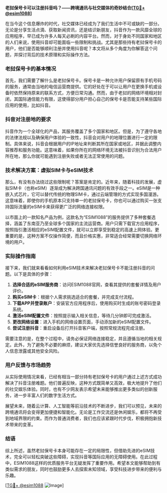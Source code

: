 **老挝保号卡可以注册抖音吗？——跨境通讯与社交媒体的奇妙结合[[TG💪+ @esim1088](https://t.me/s/esim1088)]**

在当今这个信息爆炸的时代，社交媒体已经成为了我们生活中不可或缺的一部分。无论是分享生活点滴、获取新闻资讯，还是结识新朋友，抖音作为一款风靡全球的应用程序，早已成为许多人每天必刷的内容平台。然而，对于身处不同国家和地区的人们来说，使用抖音却可能面临一些限制和挑战。尤其是那些持有老挝保号卡的用户，他们是否能够顺利注册并使用抖音呢？本文将从多个角度为你解答这个问题，并探讨背后的技术原理和实际操作方法。

### 老挝保号卡的基本情况

首先，我们需要了解什么是老挝保号卡。保号卡是一种允许用户保留原有手机号码的服务，通常由当地的电信运营商提供。它的好处在于可以让用户在更换手机或设备时依然保持原来的联系方式，方便日常沟通。然而，由于老挝的网络环境相对封闭，其国际通信能力有限，这使得部分用户担心自己的保号卡是否能支持某些国际应用的使用，比如抖音。

### 抖音对注册地的要求

抖音作为一个全球化的产品，其服务覆盖了多个国家和地区。但是，为了遵守各地的法律法规以及确保用户体验的一致性，抖音会对用户的地理位置进行一定的限制。具体来说，抖音会根据用户的IP地址来判断其所在国家或地区，并据此调整内容推荐和服务功能。这意味着，如果你所在的网络环境无法被抖音识别为合法用户所在地，那么你就可能遇到注册失败或者无法正常使用的问题。

### 技术解决方案：虚拟SIM卡与eSIM技术

那么，有没有办法绕过这些限制呢？答案是肯定的。近年来，随着科技的发展，虚拟SIM卡（也称eSIM）逐渐成为解决跨国通讯问题的有效手段之一。eSIM是一种嵌入式芯片，它可以替代传统的物理SIM卡，通过云端管理的方式实现多国漫游。这意味着，即使你的手机原本只支持单一的老挝保号卡，你也可以通过购买一张支持国际流量的eSIM卡来获得更广泛的网络连接权限。

以市面上的一款知名产品为例，这款名为“ESIM1088”的服务提供了多种套餐选择，涵盖了东南亚乃至全球多个国家的主流运营商。用户只需下载官方应用程序，按照指引激活相应的eSIM配置文件，就可以立即享受到稳定的高速上网体验。更重要的是，这种方案不仅操作简便，而且价格实惠，非常适合经常需要切换网络环境的用户。

### 实际操作指南

接下来，我们就来看看如何利用eSIM技术来解决老挝保号卡不能注册抖音的问题。以下是具体的步骤：

1. **选择合适的eSIM服务商**：访问ESIM1088官网，查看其提供的套餐详情及用户评价。
2. **购买eSIM卡**：根据个人需求挑选适合的套餐，并完成支付流程。
3. **下载APP并登录账户**：安装官方应用程序后，使用购买时生成的账号密码登录系统。
4. **激活eSIM配置文件**：按照提示输入相关信息，等待几分钟即可完成激活。
5. **更改网络设置**：进入手机的网络设置页面，手动添加新的eSIM配置文件。
6. **尝试注册抖音**：重启设备后打开抖音客户端，按照常规流程完成注册。

需要注意的是，在整个过程中，请务必保证网络连接稳定，并且遵循当地的相关规定。此外，为了避免不必要的麻烦，建议大家优先选择信誉良好的服务商，以免个人信息泄露或其他安全风险。

### 用户反馈与市场趋势

从实际使用情况来看，已经有相当一部分持有老挝保号卡的用户通过上述方式成功解决了抖音注册难题。他们普遍反映，这种方式既简单又高效，极大地提升了他们的社交娱乐体验。同时，也有不少网友表示希望未来能够推出更多类似的创新服务，进一步丰富人们的数字生活方式。

展望未来，随着云计算、人工智能等前沿技术的不断进步，我们可以预见，未来的跨境通讯将会变得更加便捷和智能化。无论是工作交流还是休闲娱乐，都将不再受到地域界限的约束。而作为普通消费者，我们也应该紧跟时代步伐，积极拥抱新技术带来的变革。

### 结语

综上所述，虽然老挝保号卡本身可能存在一定的局限性，但借助先进的eSIM技术，完全可以轻松突破这些障碍，实现抖音等国际应用的无障碍使用。在此过程中，ESIM1088这样的优质服务平台无疑发挥了重要作用。希望本文能够帮助到有类似需求的朋友，同时也鼓励更多人去探索未知领域，享受科技进步带来的便利与乐趣。

[[TG💪+ @esim1088](https://t.me/s/esim1088) ![Image](https://i.postimg.cc/4NQfJmqS/Snipaste-2025-05-13-00-14-12.png)]